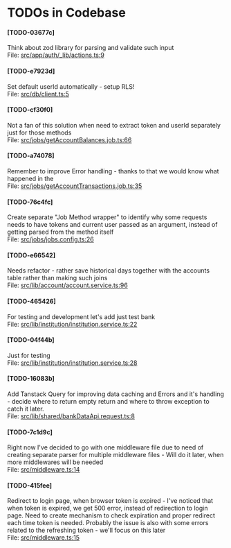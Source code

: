 # TODOs in Codebase

#### [TODO-03677c]
Think about zod library for parsing and validate such input<br/>
File: [src/app/auth/_lib/actions.ts:9](./src/app/auth/_lib/actions.ts#L9)

#### [TODO-e7923d]
Set default userId automatically - setup RLS!<br/>
File: [src/db/client.ts:5](./src/db/client.ts#L5)

#### [TODO-cf30f0]
Not a fan of this solution when need to extract token and userId separately just for those methods<br/>
File: [src/jobs/getAccountBalances.job.ts:66](./src/jobs/getAccountBalances.job.ts#L66)

#### [TODO-a74078]
Remember to improve Error handling - thanks to that we would know what happened in the<br/>
File: [src/jobs/getAccountTransactions.job.ts:35](./src/jobs/getAccountTransactions.job.ts#L35)

#### [TODO-76c4fc]
Create separate "Job Method wrapper" to identify why some requests needs to have tokens and current user passed as an argument, instead of getting parsed from the method itself<br/>
File: [src/jobs/jobs.config.ts:26](./src/jobs/jobs.config.ts#L26)

#### [TODO-e66542]
Needs refactor - rather save historical days together with the accounts table rather than making such joins<br/>
File: [src/lib/account/account.service.ts:96](./src/lib/account/account.service.ts#L96)

#### [TODO-465426]
For testing and development let's add just test bank<br/>
File: [src/lib/institution/institution.service.ts:22](./src/lib/institution/institution.service.ts#L22)

#### [TODO-04f44b]
Just for testing<br/>
File: [src/lib/institution/institution.service.ts:28](./src/lib/institution/institution.service.ts#L28)

#### [TODO-16083b]
Add Tanstack Query for improving data caching and Errors and it's handling - decide where to return empty return and where to throw exception to catch it later.<br/>
File: [src/lib/shared/bankDataApi.request.ts:8](./src/lib/shared/bankDataApi.request.ts#L8)

#### [TODO-7c1d9c]
Right now I've decided to go with one middleware file due to need of creating separate parser for multiple middleware files - Will do it later, when more middlewares will be needed<br/>
File: [src/middleware.ts:14](./src/middleware.ts#L14)

#### [TODO-415fee]
Redirect to login page, when browser token is expired - I've noticed that when token is expired, we get 500 error, instead of redirection to login page. Need to create mechanism to check expiration and proper redirect each time token is needed. Probably the issue is also with some errors related to the refreshing token - we'll focus on this later<br/>
File: [src/middleware.ts:15](./src/middleware.ts#L15)
